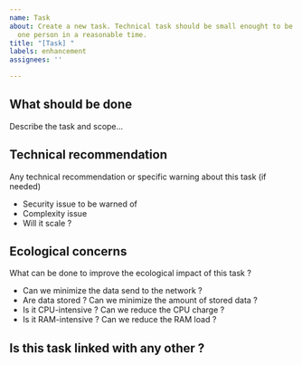 ```yaml
---
name: Task
about: Create a new task. Technical task should be small enought to be done by only
  one person in a reasonable time.
title: "[Task] "
labels: enhancement
assignees: ''

---
```


<!-- 
- Add it to the Lenra project board (on the Backlog).
- Add this task to the Epic associated with it after validation.
-->

## What should be done 
Describe the task and scope...

## Technical recommendation
Any technical recommendation or specific warning about this task (if needed)
- Security issue to be warned of 
- Complexity issue
- Will it scale ?

## Ecological concerns
What can be done to improve the ecological impact of this task ?
- Can we minimize the data send to the network ? 
- Are data stored ? Can we minimize the amount of stored data ?
- Is it CPU-intensive ? Can we reduce the CPU charge ?
- Is it RAM-intensive ? Can we reduce the RAM load ?

## Is this task linked with any other ?
